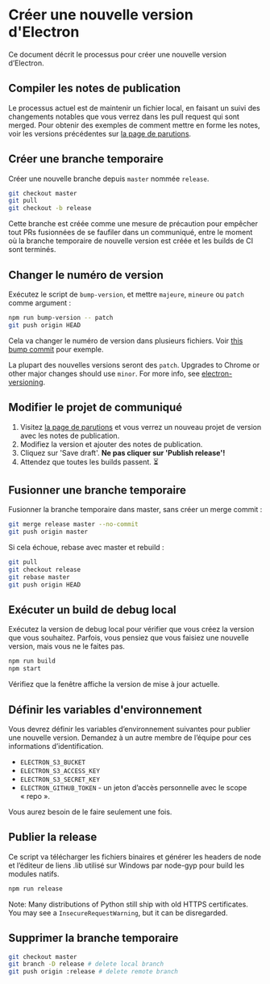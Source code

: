 # Créer une nouvelle version d'Electron

Ce document décrit le processus pour créer une nouvelle version d’Electron.

## Compiler les notes de publication

Le processus actuel est de maintenir un fichier local, en faisant un suivi des changements notables que vous verrez dans les pull request qui sont merged. Pour obtenir des exemples de comment mettre en forme les notes, voir les versions précédentes sur [la page de parutions](https://github.com/electron/electron/releases).

## Créer une branche temporaire

Créer une nouvelle branche depuis `master` nommée `release`.

```sh
git checkout master
git pull
git checkout -b release
```

Cette branche est créée comme une mesure de précaution pour empêcher tout PRs fusionnées de se faufiler dans un communiqué, entre le moment où la branche temporaire de nouvelle version est créée et les builds de CI sont terminés.

## Changer le numéro de version

Exécutez le script de `bump-version`, et mettre `majeure`, `mineure` ou `patch` comme argument :

```sh
npm run bump-version -- patch
git push origin HEAD
```

Cela va changer le numéro de version dans plusieurs fichiers. Voir [this bump commit](https://github.com/electron/electron/commit/78ec1b8f89b3886b856377a1756a51617bc33f5a) pour exemple.

La plupart des nouvelles versions seront des `patch`. Upgrades to Chrome or other major changes should use `minor`. For more info, see [electron-versioning](/docs/tutorial/electron-versioning.md).

## Modifier le projet de communiqué

1. Visitez [la page de parutions](https://github.com/electron/electron/releases) et vous verrez un nouveau projet de version avec les notes de publication.
2. Modifiez la version et ajouter des notes de publication.
3. Cliquez sur 'Save draft'. **Ne pas cliquer sur 'Publish release'!**
4. Attendez que toutes les builds passent. :hourglass_flowing_sand:

## Fusionner une branche temporaire

Fusionner la branche temporaire dans master, sans créer un merge commit :

```sh
git merge release master --no-commit
git push origin master
```

Si cela échoue, rebase avec master et rebuild :

```sh
git pull
git checkout release
git rebase master
git push origin HEAD
```

## Exécuter un build de debug local

Exécutez la version de debug local pour vérifier que vous créez la version que vous souhaitez. Parfois, vous pensiez que vous faisiez une nouvelle version, mais vous ne le faites pas.

```sh
npm run build
npm start
```

Vérifiez que la fenêtre affiche la version de mise à jour actuelle.

## Définir les variables d'environnement

Vous devrez définir les variables d’environnement suivantes pour publier une nouvelle version. Demandez à un autre membre de l’équipe pour ces informations d’identification.

- `ELECTRON_S3_BUCKET`
- `ELECTRON_S3_ACCESS_KEY`
- `ELECTRON_S3_SECRET_KEY`
- `ELECTRON_GITHUB_TOKEN` - un jeton d’accès personnelle avec le scope « repo ».

Vous aurez besoin de le faire seulement une fois.

## Publier la release

Ce script va télécharger les fichiers binaires et générer les headers de node et l’éditeur de liens .lib utilisé sur Windows par node-gyp pour build les modules natifs.

```sh
npm run release
```

Note: Many distributions of Python still ship with old HTTPS certificates. You may see a `InsecureRequestWarning`, but it can be disregarded.

## Supprimer la branche temporaire

```sh
git checkout master
git branch -D release # delete local branch
git push origin :release # delete remote branch
```